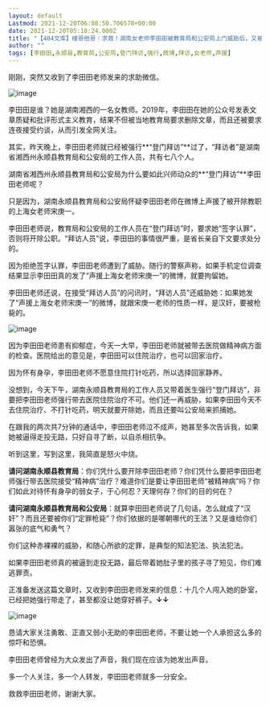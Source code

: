 ```yaml
---
layout: default
Lastmod: 2021-12-20T06:08:50.706578+00:00
date: 2021-12-20T05:18:24.000Z
title: "【404文库】楼哥他哥｜求救！湖南女老师李田田被教育局和公安局上门威胁后，又被强行带走！"
author: ""
tags: [李田田,永顺县,教育局,公安局,登门拜访,强行,微博,拜访,女老师,声援]
---
```


刚刚，突然又收到了李田田老师发来的求助微信。

![image](https://images.weserv.nl/?url=https%3A//keep.cdt.media/assets/images/e/a/eaa0b24f/39661990.png)

李田田是谁？她是湖南湘西的一名女教师。2019年，李田田在她的公众号发表文章质疑和批评形式主义教育，结果不但被当地教育局要求删除文章，而且还被要求连夜接受约谈，从而引发全网关注。

其实，昨天晚上，李田田老师就已经被强行**“登门拜访”**过了，“拜访者”是湖南省湘西州永顺县教育局和公安局的工作人员，共有七八个人。

湖南省湘西州永顺县教育局和公安局为什么要如此兴师动众的**“登门拜访”**李田田老师呢？

只是因为，湖南永顺县教育局和公安局怀疑李田田老师在微博上声援了被开除教职的上海女老师宋庚一。

李田田老师说，教育局和公安局的工作人员在“登门拜访”时，要求她“签字认罪”，否则将开除公职。“拜访人员”说，李田田的事情很严重，是省长亲自下文要求处分的。

因为拒绝签字认罪，李田田老师遭到了威胁。随行的警察声称，如果手机定位调查结果显示李田田真的发了“声援上海女老师宋庚一”的微博，就要拘留她。

李田田老师还说，在接受“拜访人员”的问讯时，“拜访人员”还威胁她：如果她发了“声援上海女老师宋庚一”的微博，就跟宋庚一老师的性质一样，是汉奸，要被枪毙的。

![image](https://images.weserv.nl/?url=https%3A//keep.cdt.media/assets/images/e/a/eaa0b24f/880e7182.png)

因为李田田老师患有抑郁症，今天一大早，李田田老师就被带去医院做精神病方面的检查。医院给出的意见是，李田田可以住院治疗，也可以回家治疗。

因为怀有身孕，李田田老师不愿意住院打针吃药，所以选择回家静养。

没想到，今天下午，湖南永顺县教育局的工作人员又带着医生强行“登门拜访”，非要把李田田老师强行带去医院住院治疗不可。他们还一再威胁，如果李田田今天不去住院治疗、不打针吃药，明天就要开除她，而且还要叫公安局来抓捕她。

在跟我的两次共7分钟的通话中，李田田老师泣不成声，她甚至多次告诉我，如果她被逼得走投无路，只好自寻了断，以自杀相抗争。

听到这里，写到这里，我简直是怒火中烧。

**请问湖南永顺县教育局**：你们凭什么要开除李田田老师？你们凭什么要把李田田老师强行带去医院接受“精神病”治疗？难道你们是要让李田田老师“被精神病”吗？你们如此对待怀有身孕的弱女子，于心何忍？天理何存？你们的目的何在？

**请问湖南永顺县教育局和公安局**：就算李田田老师说了几句话，怎么就成了“汉奸”？而且还要被你们“定罪枪毙”？你们依据的是哪朝哪代的王法？又是谁给你们嚣张的底气和勇气？

你们这种赤裸裸的威胁，和随心所欲的定罪，是典型的知法犯法、执法犯法。

如果李田田老师真的被逼到走投无路，最后带着她肚子里的孩子寻了短见，你们难逃罪责。

正准备发送这篇文章时，又收到李田田老师发来的信息：十几个人闯入她的卧室，已经把她强行带走了，甚至都没让她穿好裤子。**↓↓**

![image](https://images.weserv.nl/?url=https%3A//keep.cdt.media/assets/images/e/a/eaa0b24f/d636079f.png)

恳请大家关注勇敢、正直又弱小无助的李田田老师，不要让她一个人承担这么多的惊吓和恐惧。

李田田老师曾经为大众发出了声音，我们现在应该为她发出声音。

多一个人关注，多一个人转发，李田田老师就多一分安全。

救救李田田老师，谢谢大家。

